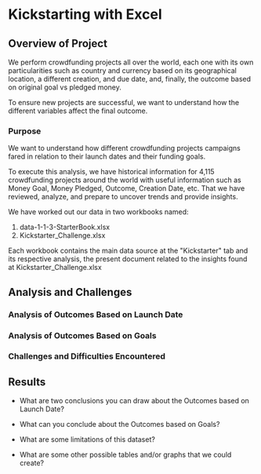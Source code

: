 # Kickstarting with Excel

## Overview of Project

We perform crowdfunding projects all over the world, each one with its own particularities such as country and currency based on its geographical location, a different creation, and due date, and, finally, the outcome based on original goal vs pledged money. 

To ensure new projects are successful, we want to understand how the different variables affect the final outcome. 

### Purpose

We want to understand how different crowdfunding projects campaigns fared in relation to their launch dates and their funding goals. 

To execute this analysis, we have historical information for 4,115 crowdfunding projects around the world with useful information such as Money Goal, Money Pledged, Outcome, Creation Date, etc. That we have reviewed, analyze, and prepare to uncover trends and provide insights. 

We have worked out our data in two workbooks named: 

1) data-1-1-3-StarterBook.xlsx
2) Kickstarter_Challenge.xlsx

Each workbook contains the main data source at the "Kickstarter" tab and its respective analysis, the present document related to the insights found at Kickstarter_Challenge.xlsx

## Analysis and Challenges

### Analysis of Outcomes Based on Launch Date

### Analysis of Outcomes Based on Goals

### Challenges and Difficulties Encountered

## Results

- What are two conclusions you can draw about the Outcomes based on Launch Date?

- What can you conclude about the Outcomes based on Goals?

- What are some limitations of this dataset?

- What are some other possible tables and/or graphs that we could create?
